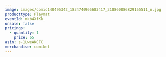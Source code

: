 ```yaml
---
image: images/comic140495342_1834744966683417_318860886829155511_n.jpg
producttype: Playmat
eventId: mkb4XfKk_
onsale: false
pricings:
  - quantity: 1
    price: 65
asin: s-1LweAKCFC
merchandise: comiket
---
```

